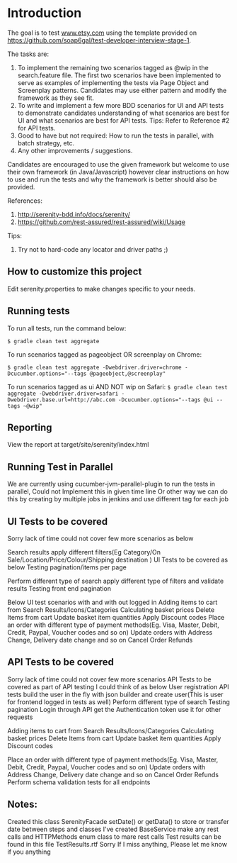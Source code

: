 # Introduction
The goal is to test www.etsy.com using the template provided on https://github.com/soap6gal/test-developer-interview-stage-1. 
 
The tasks are:
 
1. To implement the remaining two scenarios tagged as @wip in the search.feature file. The first two scenarios have been implemented to serve as examples of implementing the tests via Page Object and Screenplay patterns. Candidates may use either pattern and modify the framework as they see fit.
2. To write and implement a few more BDD scenarios for UI and API tests to demonstrate candidates understanding of what scenarios are best for UI and what scenarios are best for API tests. Tips: Refer to Reference #2 for API tests.
3. Good to have but not required: How to run the tests in parallel, with batch strategy, etc.
4. Any other improvements / suggestions. 
 
Candidates are encouraged to use the given framework but welcome to use their own framework (in Java/Javascript) however clear instructions on how to use and run the tests and why the framework is better should also be provided.

References:
1. http://serenity-bdd.info/docs/serenity/
2. https://github.com/rest-assured/rest-assured/wiki/Usage

Tips: 
1. Try not to hard-code any locator and driver paths ;)

## How to customize this project
 
Edit serenity.properties to make changes specific to your needs.

## Running tests

To run all tests, run the command below:

`$ gradle clean test aggregate`

To run scenarios tagged as pageobject OR screenplay on Chrome: 

`$ gradle clean test aggregate -Dwebdriver.driver=chrome -Dcucumber.options="--tags @pageobject,@screenplay"` 

To run scenarios tagged as ui AND NOT wip on Safari: 
`$ gradle clean test aggregate -Dwebdriver.driver=safari -Dwebdriver.base.url=http://abc.com -Dcucumber.options="--tags @ui --tags ~@wip"`

## Reporting

View the report at target/site/serenity/index.html



## Running Test in Parallel 
We are currently using cucumber-jvm-parallel-plugin to run the tests in parallel, Could not Implement this in given time line
Or other way we can do this by creating by multiple jobs in jenkins and use different tag for each job

## UI Tests to be covered
Sorry lack of time could not cover few more scenarios as below

  Search results apply different filters(Eg Category/On Sale/Location/Price/Colour/Shipping destination )
  UI Tests to be covered as below
  Testing pagination/items per page

Perform different type of search apply different type of filters and validate results
  Testing front end  pagination


 Below UI test scenarios with and with out logged in
 Adding items to cart from Search Results/Icons/Categories
 Calculating basket prices
 Delete Items from cart
 Update basket item quantities
 Apply Discount codes
 Place an order with different type of payment methods(Eg. Visa, Master, Debit, Credit, Paypal, Voucher codes and so on)
 Update orders with Address Change, Delivery date change and so on
 Cancel Order
 Refunds
 
 ## API Tests to be covered
 Sorry lack of time could not cover few more scenarios
  API Tests to be covered as part of API testing I could think of as below
 User registration  API tests build the user in the fly with json builder and create user(This is user for frontend logged in tests as well)
   Perform different type of search
   Testing pagination
   Login through API get the Authentication token use it for other requests
 
   Adding items to cart from Search Results/Icons/Categories
   Calculating basket prices
   Delete Items from cart
   Update basket item quantities
   Apply Discount codes
 
 
   Place an order with different type of payment methods(Eg. Visa, Master, Debit, Credit, Paypal, Voucher codes and so on)
   Update orders with Address Change, Delivery date change and so on
   Cancel Order
   Refunds
 Perform schema validation tests for all endpoints

 ## Notes:
 Created this class SerenityFacade setDate() or getData() to store or transfer date between steps and classes
 I've created BaseService make any rest calls and HTTPMethods enum class to mare rest calls
 Test results can be found in this file TestResults.rtf
 Sorry If I miss anything, Please let me know if you anything
 
 
 
 